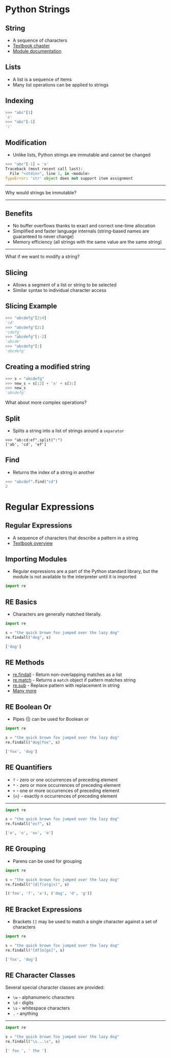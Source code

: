 Python Strings
==============

String
------

- A sequence of characters
- [Textbook chapter](https://www.py4e.com/html3/06-strings)
- [Module documentation](https://docs.python.org/3/library/string.html)

Lists
-----

- A list is a sequence of items
- Many list operations can be applied to strings

Indexing
--------

```python
>>> "abc"[1]
'b'
>>> "abc"[-1]
'c'
```

Modification
------------

- Unlike lists, Python strings are immutable and cannot be changed

```python
>>> "abc"[-1] = 'x'
Traceback (most recent call last):
  File "<stdin>", line 1, in <module>
TypeError: 'str' object does not support item assignment
```

---

Why would strings be immutable?

---

Benefits
--------

- No buffer overflows thanks to exact and correct one-time allocation
- Simplified and faster language internals (string-based names are guaranteed to never change)
- Memory efficiency (all strings with the same value are the same string)

---

What if we want to modify a string?

Slicing
-------

- Allows a segment of a list or string to be selected
- Similar syntax to individual character access

Slicing Example
---------------

```python
>>> "abcdefg"[2:4]
'cd'
>>> "abcdefg"[2:]
'cdefg'
>>> "abcdefg"[:-2]
'abcde'
>>> "abcdefg"[:]
'abcdefg'
```

Creating a modified string
--------------------------

```python
>>> s = "abcdefg"
>>> new_s = s[:2] + 'x' + s[3:]
>>> new_s
'abcdefg'
```

What about more complex operations?

Split
-----

- Splits a string into a list of strings around a `separator`

```python3
>>> "ab:cd:ef".split(":")
['ab', 'cd', 'ef']
```

Find
----

- Returns the index of a string in another

```python
>>> "abcdef".find("cd")
2
```

Regular Expressions
===================

Regular Expressions
-------------------

- A sequence of characters that describe a pattern in a string
- [Textbook overview](https://www.py4e.com/html3/11-regex)

Importing Modules
-----------------

- Regular expressions are a part of the Python standard library, but the module is not available to the interpreter until it is imported

```python
import re
```

RE Basics
---------

- Characters are generally matched literally.

```python
import re

s = "the quick brown fox jumped over the lazy dog"
re.findall("dog", s)
```

```python
['dog']
```

RE Methods
----------

- [re.findall](https://docs.python.org/3/library/re.html#re.findall) - Return non-overlapping matches as a list
- [re.match](https://docs.python.org/3/library/re.html#re.match) - Returns a `match` object if pattern matches string
- [re.sub](https://docs.python.org/3/library/re.html#re.sub) - Replace pattern with replacement in string
- [Many more](https://docs.python.org/3/library/re.html)

RE Boolean Or
-------------

- Pipes (|) can be used for Boolean or

```python
import re

s = "the quick brown fox jumped over the lazy dog"
re.findall("dog|fox", s)
```

```python
['fox', 'dog']
```

RE Quantifiers
--------------

- `?` - zero or one occurrences of preceding element
- `*` - zero or more occurrences of preceding element
- `+` - one or more occurrences of preceding element
- `{n}` - exactly n occurrences of preceding element

---

```python
import re

s = "the quick brown fox jumped over the lazy dog"
re.findall("ov?", s)
```

```python
['o', 'o', 'ov', 'o']
```

RE Grouping
-----------

- Parens can be used for grouping

```python
import re

s = "the quick brown fox jumped over the lazy dog"
re.findall("(d|f)o(g|x)", s)
```

```python
[('fox', 'f', 'x'), ('dog', 'd', 'g')]
```

RE Bracket Expressions
----------------------

- Brackets `[]` may be used to match a single character against a set of characters

```python
import re

s = "the quick brown fox jumped over the lazy dog"
re.findall("[df]o[gx]", s)
```

```python
['fox', 'dog']
```

RE Character Classes
--------------------

Several special character classes are provided:

- `\w` - alphanumeric characters
- `\d` - digits
- `\s` - whitespace characters
- `.` - anything

---

```python
import re

s = "the quick brown fox jumped over the lazy dog"
re.findall("\s...\s", s)
```

```python
[' fox ', ' the ']
```
